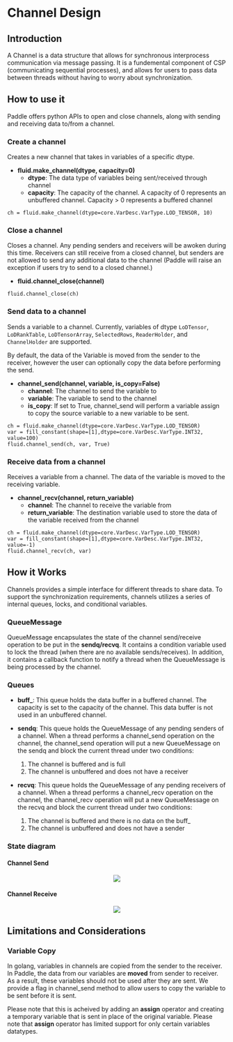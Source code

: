 # Channel Design

## Introduction

A Channel is a data structure that allows for synchronous interprocess
communication via message passing.  It is a fundemental component of CSP
(communicating sequential processes), and allows for users to pass data
between threads without having to worry about synchronization.

## How to use it

Paddle offers python APIs to open and close channels, along with sending
and receiving data to/from a channel.

### Create a channel

Creates a new channel that takes in variables of a specific dtype.

- **fluid.make_channel(dtype, capacity=0)**
  - **dtype**: The data type of variables being sent/received through channel
  - **capacity**: The capacity of the channel.  A capacity of 0 represents
    an unbuffered channel.  Capacity > 0 represents a buffered channel

```
ch = fluid.make_channel(dtype=core.VarDesc.VarType.LOD_TENSOR, 10)
```

### Close a channel

Closes a channel.  Any pending senders and receivers will be awoken during
this time.  Receivers can still receive from a closed channel, but senders
are not allowed to send any additional data to the channel (Paddle will
raise an exception if users try to send to a closed channel.)

- **fluid.channel_close(channel)**

```
fluid.channel_close(ch)
```

### Send data to a channel

Sends a variable to a channel.  Currently, variables of dtype `LoDTensor`,
`LoDRankTable`, `LoDTensorArray`, `SelectedRows`, `ReaderHolder`, and
`ChannelHolder` are supported.

By default, the data of the Variable is moved from the sender to the receiver,
however the user can optionally copy the data before performing the send.

- **channel_send(channel, variable, is_copy=False)**
  - **channel**: The channel to send the variable to
  - **variable**: The variable to send to the channel
  - **is_copy**: If set to True, channel_send will perform a variable assign
  to copy the source variable to a new variable to be sent.

```
ch = fluid.make_channel(dtype=core.VarDesc.VarType.LOD_TENSOR)
var = fill_constant(shape=[1],dtype=core.VarDesc.VarType.INT32, value=100)
fluid.channel_send(ch, var, True)
```

### Receive data from a channel

Receives a variable from a channel.  The data of the variable is moved to the
receiving variable.

- **channel_recv(channel, return_variable)**
  - **channel**: The channel to receive the variable from
  - **return_variable**: The destination variable used to store the data of the
  variable received from the channel

```
ch = fluid.make_channel(dtype=core.VarDesc.VarType.LOD_TENSOR)
var = fill_constant(shape=[1],dtype=core.VarDesc.VarType.INT32, value=-1)
fluid.channel_recv(ch, var)
```

## How it Works

Channels provides a simple interface for different threads to share data.
To support the synchronization requirements, channels utilizes a series of
internal queues, locks, and conditional variables.

### QueueMessage

QueueMessage encapsulates the state of the channel send/receive operation to be
put in the **sendq/recvq**.  It contains a condition variable used to lock the
thread (when there are no available sends/receives).  In addition, it contains
a callback function to notify a thread when the QueueMessage is being
processed by the channel.

### Queues

- **buff_**: This queue holds the data buffer in a buffered channel.  The
capacity is set to the capacity of the channel.  This data buffer is not
used in an unbuffered channel.

- **sendq**: This queue holds the QueueMessage of any pending senders of a
channel.  When a thread performs a channel_send operation on the channel, the
channel_send operation will put a new QueueMessage on the sendq and block the
current thread under two conditions:
  1. The channel is buffered and is full
  2. The channel is unbuffered and does not have a receiver

- **recvq**:  This queue holds the QueueMessage of any pending receivers of a
channel.  When a thread performs a channel_recv operation on the channel, the
channel_recv operation will put a new QueueMessage on the recvq and block the
current thread under two conditions:
  1. The channel is buffered and there is no data on the buff_
  2. The channel is unbuffered and does not have a sender

### State diagram

#### Channel Send

<p align="center">
<img src="https://github.com/PaddlePaddle/Paddle/tree/develop/doc/fluid/images/channel_send.png"/><br/>
</p>

#### Channel Receive

<p align="center">
<img src="https://github.com/PaddlePaddle/Paddle/tree/develop/doc/fluid/images/channel_recv.png"/><br/>
</p>

## Limitations and Considerations

### Variable Copy

In golang, variables in channels are copied from the sender to the receiver.
In Paddle, the data from our variables are **moved** from sender to receiver.
As a result, these variables should not be used after they are sent.  We
provide a flag in channel_send method to allow users to copy the variable to
be sent before it is sent.  

Please note that this is acheived by adding an **assign** operator and creating
a temporary variable that is sent in place of the original variable.  Please
note that **assign** operator has limited support for only certain variables
datatypes.
